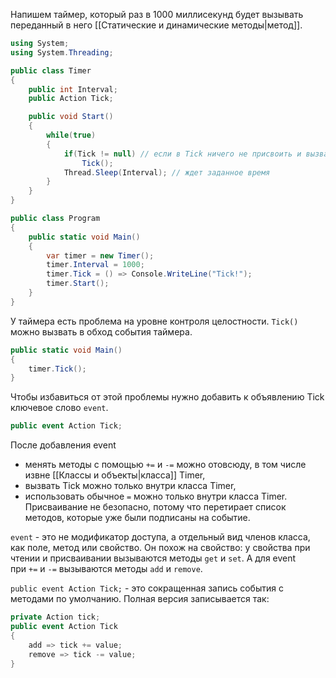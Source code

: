 
Напишем таймер, который раз в 1000 миллисекунд будет вызывать переданный в него [[Статические и динамические методы|метод]].

```cs
using System;
using System.Threading;

public class Timer
{
    public int Interval;
    public Action Tick;

    public void Start()
    {
        while(true)
        {
            if(Tick != null) // если в Tick ничего не присвоить и вызвать, будет NullReferenceException
                Tick();
            Thread.Sleep(Interval); // ждет заданное время
        }
    }
}

public class Program
{
    public static void Main()
    {
        var timer = new Timer();
        timer.Interval = 1000;
        timer.Tick = () => Console.WriteLine("Tick!");
        timer.Start();
    }
}
```

У таймера есть проблема на уровне контроля целостности. `Tick()` можно вызвать в обход события таймера.

```cs
public static void Main()
{
    timer.Tick();
}
```

Чтобы избавиться от этой проблемы нужно добавить к объявлению Tick ключевое слово `event`.

```cs
public event Action Tick;
```

После добавления event
- менять методы с помощью `+=` и `-=` можно отовсюду, в том числе извне [[Классы и объекты|класса]] Timer,
- вызвать Tick можно только внутри класса Timer,
- использовать обычное `=` можно только внутри класса Timer. Присваивание не безопасно, потому что перетирает список методов, которые уже были подписаны на событие.

`event` - это не модификатор доступа, а отдельный вид членов класса, как поле, метод или свойство. Он похож на свойство: у свойства при чтении и присваивании вызываются методы `get` и `set`. А для event при `+=` и `-=` вызываются методы `add` и `remove`.

`public event Action Tick;` - это сокращенная запись события с методами по умолчанию. Полная версия записывается так:

```cs
private Action tick;
public event Action Tick
{
    add => tick += value;
    remove => tick -= value;
}
```